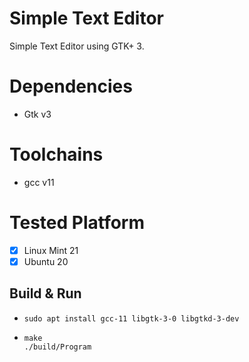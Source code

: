 # Simple Text Editor
Simple Text Editor using GTK+ 3. <br>

# Dependencies
- Gtk v3

# Toolchains
- gcc v11

# Tested Platform
- [x] Linux Mint 21
- [x] Ubuntu 20

## Build & Run
- ```
  sudo apt install gcc-11 libgtk-3-0 libgtkd-3-dev
  ```
- ```
  make
  ./build/Program
